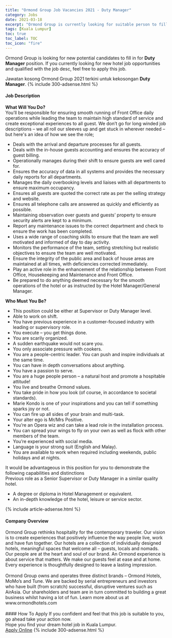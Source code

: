 ```yaml
---
title: "Ormond Group Job Vacancies 2021 - Duty Manager" 
category: Jobs 
date: 2021-03-18 
excerpt: "Ormond Group is currently looking for suitable person to fill in the Duty Manager which positioned at Kuala Lumpur" 
tags: [Kuala Lumpur] 
toc: true 
toc_label: TOC 
toc_icon: "fire" 
--- 
```


<p>Ormond Group is looking for new potential candidates to fill in for <b>Duty Manager</b> position. If you currently looking for new hotel job opportunities and qualified with the job desc, feel free to apply this job.
</p>Jawatan kosong Ormond Group 2021 terkini untuk kekosongan <b>Duty Manager</b>. 
{% include 300-adsense.html %} 
<div><div><h4>Job Description</h4></div><div><div><span><div><div><strong>What Will You Do?</strong><div>You&#8217;ll be responsible for ensuring smooth running of Front Office daily operations while leading the team to maintain high standard of service and create exceptional experiences to all guest. We don&#8217;t go for long winded job descriptions &#8211; we all roll our sleeves up and get stuck in wherever needed &#8211; but here's an idea of how we see the role;</div><ul><li>Deals with the arrival and departure processes for all guests.</li><li>Deals with the in-house guests accounting and ensures the accuracy of guest billing.</li><li>Operationally manages during their shift to ensure guests are well cared for.</li><li>Ensures the accuracy of data in all systems and provides the necessary daily reports for all departments.</li><li>Manages the daily overbooking levels and liaises with all departments to ensure maximum occupancy.</li><li>Ensures all guests are quoted the correct rate as per the selling strategy and website.</li><li>Ensures all telephone calls are answered as quickly and efficiently as possible.</li><li>Maintaining observation over guests and guests&#8217; property to ensure security alerts are kept to a minimum.</li><li>Report any maintenance issues to the correct department and check to ensure the work has been completed.</li><li>Uses a wide range of coaching skills to ensure that the team are well motivated and informed of day to day activity.</li><li>Monitors the performance of the team, setting stretching but realistic objectives to ensure the team are well motivated.</li><li>Ensure the integrity of the public area and back of house areas are maintained at all times, with deficiencies corrected immediately.</li><li>Play an active role in the enhancement of the relationship between Front Office, Housekeeping and Maintenance and Front Office.</li><li>Be prepared to do anything deemed necessary for the smooth operations of the hotel or as instructed by the Hotel Manager/General Manager.</li></ul><div><strong>Who Must You Be?</strong></div><ul><li>This position could be either at Supervisor or Duty Manager level.</li><li>Able to work on shift.</li><li>You have previous experience in a customer-focused industry with leading or supervisory role.</li><li>You execute &#8211; you get things done.</li><li>You are scarily organized.</li><li>A sudden earthquake would not scare you.</li><li>You only associate pressure with cookers.</li><li>You are a people-centric leader. You can push and inspire individuals at the same time.</li><li>You can have in depth conversations about anything.</li><li>You have a passion to serve.</li><li>You are a huge people person &#8211; a natural host and promote a hospitable attitude!</li><li>You live and breathe Ormond values.</li><li>You take pride in how you look (of course, in accordance to societal standards).</li><li>Marie Kondo is one of your inspirations and you can tell if something sparks joy or not.</li><li>You can fire up all sides of your brain and multi-task.</li><li>Your alter ego is Mr/Mrs Positive.</li><li>You&#8217;re an Opera wiz and can take a lead role in the installation process.</li><li>You can spread your wings to fly on your own as well as flock with other members of the team.</li><li>You&#8217;re experienced with social media.</li><li>Language is your strong suit (English and Malay).</li><li>You are available to work when required including weekends, public holidays and at nights.</li></ul><div>It would be advantageous in this position for you to demonstrate the following capabilities and distinctions</div>Previous role as a Senior Supervisor or Duty Manager in a similar quality hotel.<ul><li>A degree or diploma in Hotel Management or equivalent.</li><li>An in-depth knowledge of the hotel, leisure or service sector.</li></ul></div></div></span></div></div></div> 
{% include article-adsense.html %} 
<div><div><h4>Company Overview</h4></div><div><div><span><div><div>
	Ormond Group rethinks hospitality for the contemporary traveler. Our vision is to create experiences that positively influence the way people live, work and have fun together. Our hotels are a collection of individually designed hotels, meaningful spaces that welcome all &#8211; guests, locals and nomads. Our people are at the heart and soul of our brand. An Ormond experience is about service that matters. We make our guests feel at ease and at home. Every experience is thoughtfully designed to leave a lasting impression.<br>
<br>
	Ormond Group owns and operates three distinct brands &#8211; Ormond Hotels, MoMo&#8217;s and Tune. We are backed by serial entrepreneurs and investors who have built (from scratch) successful, disruptive ventures such as AirAsia. Our shareholders and team are in turn committed to building a great business whilst having a lot of fun. Learn more about us at www.ormondhotels.com<br>
	&#160;</div></div></span></div></div></div> 
#### How To Apply 
If you confident and feel that this job is suitable to you, go ahead take your action now. <br/> 
Hope you find your dream hotel job in Kuala Lumpur. <br/> 
<a href="https://www.jobstreet.com.my/en/job/duty-manager-4501012?jobId=jobstreet-my-job-4501012" class="btn btn--info" target="_blank" rel="nofollow noopenner">Apply Online</a> 
{% include 300-adsense.html %} 